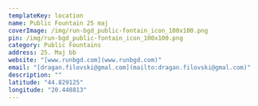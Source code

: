 ```yaml
---
templateKey: location
name: Public Fountain 25 maj
coverImage: /img/run-bgd_public-fontain_icon_100x100.png
pin: /img/run-bgd_public-fontain_icon_100x100.png
category: Public Fountains
address: 25. Maj bb
website: "[www.runbgd.com](www.runbgd.com)"
email: "[dragan.filovski@gmal.com](mailto:dragan.filovski@gmal.com)"
description: ""
latitude: "44.829125"
longitude: "20.448813"
---
```

